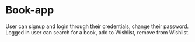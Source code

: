 # Book-app
User can signup and login through their credentials, change their password. Logged in user can search for a book, add to Wishlist, remove from Wishlist. 
